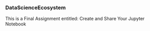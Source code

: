 ### DataScienceEcosystem
This is a Final Assignment entitled: Create and Share Your Jupyter Notebook
